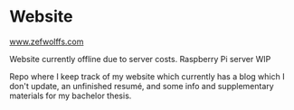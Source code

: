 # Website
www.zefwolffs.com

Website currently offline due to server costs. Raspberry Pi server WIP

Repo where I keep track of my website which currently has a blog which I don't update, an unfinished resumé, and some info and supplementary
materials for my bachelor thesis.

